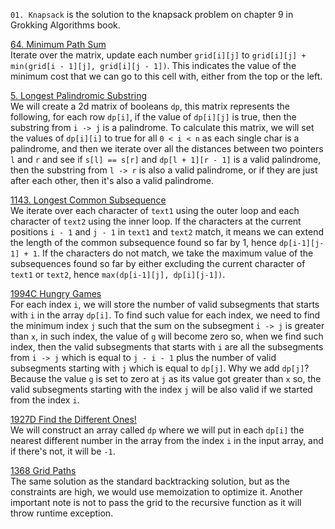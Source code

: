 `01. Knapsack` is the solution to the knapsack problem on chapter 9 in Grokking Algorithms book. <br>

[64. Minimum Path Sum](https://leetcode.com/problems/minimum-path-sum/description/ "64. Minimum Path Sum") <br>
Iterate over the matrix, update each number `grid[i][j]` to `grid[i][j] + min(grid[i - 1][j], grid[i][j - 1])`. This indicates the value of the minimum cost that we can go to this cell with, either from the top or the left.
<br>

[5. Longest Palindromic Substring](https://leetcode.com/problems/longest-palindromic-substring/description/ "5. Longest Palindromic Substring") <br>
We will create a 2d matrix of booleans `dp`, this matrix represents the following, for each row `dp[i]`, if the value of `dp[i][j]` is true, then the substring from `i -> j` is a palindrome. To calculate this matrix, we will set the values of `dp[i][i]` to true for all `0 < i < n` as each single char is a palindrome, and then we iterate over all the distances between two pointers `l` and `r` and see if `s[l] == s[r]` and `dp[l + 1][r - 1]` is a valid palindrome, then the substring from `l -> r` is also a valid palindrome, or if they are just after each other, then it's also a valid palindrome. 
<br>

[1143. Longest Common Subsequence](https://leetcode.com/problems/longest-common-subsequence/description/description/ "1143. Longest Common Subsequence") <br>
We iterate over each character of `text1` using the outer loop and each character of `text2` using the inner loop. If the characters at the current positions `i - 1` and `j - 1` in `text1` and `text2` match, it means we can extend the length of the common subsequence found so far by 1, hence `dp[i-1][j-1] + 1`. If the characters do not match, we take the maximum value of the subsequences found so far by either excluding the current character of `text1` or `text2`, hence `max(dp[i-1][j], dp[i][j-1])`.
<br>

[1994C Hungry Games](https://codeforces.com/contest/1994/problem/C "1994C Hungry Games") <br>
For each index `i`, we will store the number of valid subsegments that starts with `i` in the array `dp[i]`. To find such value for each index, we need to find the minimum index `j` such that the sum on the subsegment `i -> j` is greater than `x`, in such index, the value of `g` will become zero so, when we find such index, then the valid subsegments that starts with `i` are all the subsegments from `i -> j` which is equal to `j - i - 1` plus the number of valid subsegments starting with `j` which is equal to `dp[j]`. Why we add `dp[j]`? Because the value `g` is set to zero at `j` as its value got greater than `x` so, the valid subsegments starting with the index `j` will be also valid if we started from the index `i`.
<br>

[1927D Find the Different Ones!](https://codeforces.com/contest/1927/problem/D "1927D Find the Different Ones!") <br>
We will construct an array called `dp` where we will put in each `dp[i]` the nearest different number in the array from the index `i` in the input array, and if there's not, it will be `-1`.
<br>

[1368 Grid Paths](https://cses.fi/problemset/task/1638/ "1638 Grid Paths") <br>
The same solution as the standard backtracking solution, but as the constraints are high, we would use memoization to optimize it. Another important note is not to pass the grid to the recursive function as it will throw runtime exception.
<br>


